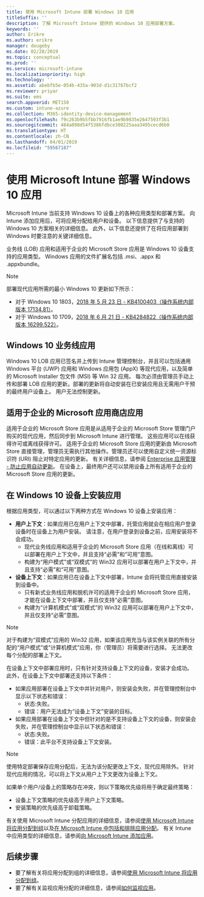 ```yaml
---
title: 使用 Microsoft Intune 部署 Windows 10 应用
titleSuffix: ''
description: 了解 Microsoft Intune 提供的 Windows 10 应用部署方案。
keywords: ''
author: Erikre
ms.author: erikre
manager: dougeby
ms.date: 02/28/2019
ms.topic: conceptual
ms.prod: ''
ms.service: microsoft-intune
ms.localizationpriority: high
ms.technology: ''
ms.assetid: abebfb5e-054b-435a-903d-d1c31767bcf2
ms.reviewer: priyar
ms.suite: ems
search.appverid: MET150
ms.custom: intune-azure
ms.collection: M365-identity-device-management
ms.openlocfilehash: f9c263b9b5fbb7916fb1ae9b9835e2647593f3b1
ms.sourcegitcommit: 484a898d54f5386fdbce300225aaa3495cecd6b0
ms.translationtype: HT
ms.contentlocale: zh-CN
ms.lasthandoff: 04/01/2019
ms.locfileid: "59567187"
---
```

# <a name="windows-10-app-deployment-using-microsoft-intune"></a>使用 Microsoft Intune 部署 Windows 10 应用 

Microsoft Intune 当前支持 Windows 10 设备上的各种应用类型和部署方案。 向 Intune 添加应用后，可将应用分配给用户和设备。 以下信息提供了与支持的 Windows 10 方案相关的详细信息。 此外，以下信息还提供了在将应用部署到 Windows 时要注意的关键详细信息。 

业务线 (LOB) 应用和适用于企业的 Microsoft Store 应用是 Windows 10 设备支持的应用类型。 Windows 应用的文件扩展名包括 .msi、.appx 和 .appxbundle。  

> [!Note]
> 部署现代应用所需的最小 Windows 10 更新如下所示：
> - 对于 Windows 10 1803，[2018 年 5 月 23 日 - KB4100403（操作系统内部版本 17134.81）](https://support.microsoft.com/help/4100403/windows-10-update-kb4100403)。
> - 对于 Windows 10 1709，[2018 年 6 月 21 日 - KB4284822（操作系统内部版本 16299.522）](https://support.microsoft.com/help/4284822)。

## <a name="windows-10-line-of-business-apps"></a>Windows 10 业务线应用

Windows 10 LOB 应用已签名并上传到 Intune 管理控制台，并且可以包括通用 Windows 平台 (UWP) 应用和 Windows 应用包 (AppX) 等现代应用，以及简单的 Microsoft Installer 包文件 (MSI) 等 Win 32 应用。 每次必须由管理员手动上传和部署 LOB 应用的更新。部署的更新将自动安装在已安装应用且无需用户干预的最终用户设备上。 用户无法控制更新。 

## <a name="microsoft-store-for-business-apps"></a>适用于企业的 Microsoft 应用商店应用

适用于企业的 Microsoft Store 应用是从适用于企业的 Microsoft Store 管理门户购买的现代应用，然后同步到 Microsoft Intune 进行管理。 这些应用可以在线获得许可或离线获得许可。 适用于企业的 Microsoft Store 应用的更新由 Microsoft Store 直接管理，管理员无需执行其他操作。管理员还可以使用自定义统一资源标识符 (URI) 阻止对特定应用的更新。 有关详细信息，请参阅 [Enterprise 应用管理 - 防止应用自动更新](https://docs.microsoft.com/windows/client-management/mdm/enterprise-app-management#prevent-app-from-automatic-updates)。 在设备上，最终用户还可以禁用设备上所有适用于企业的 Microsoft Store 应用的更新。 

## <a name="installing-apps-on-windows-10-devices"></a>在 Windows 10 设备上安装应用
根据应用类型，可以通过以下两种方式在 Windows 10 设备上安装应用：

- **用户上下文**：如果应用已在用户上下文中部署，托管应用就会在相应用户登录设备时在设备上为用户安装。 请注意，在用户登录到设备之前，应用安装将不会成功。 
    - 现代业务线应用和适用于企业的 Microsoft Store 应用（在线和离线）可以部署在用户上下文中，并且支持“必需”和“可用”意图。
    - 构建为“用户模式”或“双模式”的 Win32 应用可以部署在用户上下文中，并且支持“必需”和“可用”意图。 
- **设备上下文**：如果应用已在设备上下文中部署，Intune 会将托管应用直接安装到设备中。
    - 只有新式业务线应用和脱机许可的适用于企业的 Microsoft Store 应用，才能在设备上下文中部署，并且仅支持“必需”意图。
    - 构建为“计算机模式”或“双模式”的 Win32 应用可以部署在用户上下文中，并且仅支持“必需”意图。

> [!NOTE]
> 对于构建为“双模式”应用的 Win32 应用，如果该应用充当与该实例关联的所有分配的“用户模式”或“计算机模式”应用，你（管理员）将需要进行选择。 无法更改每个分配的部署上下文。  

在设备上下文中部署应用时，只有针对支持设备上下文的设备，安装才会成功。 此外，在设备上下文中部署还支持以下条件：
- 如果应用部署在设备上下文中并针对用户，则安装会失败，并在管理控制台中显示以下状态和错误：
    - 状态:失败。
    - 错误：用户无法成为“设备上下文”安装的目标。
- 如果应用部署在设备上下文中但针对的是不支持设备上下文的设备，则安装会失败，并在管理控制台中显示以下状态和错误：
    - 状态:失败。
    - 错误：此平台不支持设备上下文安装。 

> [!Note]
> 使用特定部署保存应用分配后，无法为该分配更改上下文，现代应用除外。 针对现代应用的情况，可以将上下文从用户上下文更改为设备上下文。 

如果单个用户/设备上的策略存在冲突，则以下策略优先级将用于确定最终策略：
- 设备上下文策略的优先级高于用户上下文策略。 
- 安装策略的优先级高于卸载策略。

有关使用 Microsoft Intune 分配应用的详细信息，请参阅[使用 Microsoft Intune 将应用分配到组](apps-deploy.md)以及[在 Microsoft Intune 中包括和排除应用分配](apps-inc-exl-assignments.md)。 有关 Intune 中应用类型的详细信息，请参阅[向 Microsoft Intune 添加应用](apps-add.md)。

## <a name="next-steps"></a>后续步骤

- 要了解有关将应用分配到组的详细信息，请参阅[使用 Microsoft Intune 将应用分配到组](apps-deploy.md)。
- 要了解有关监视应用分配的详细信息，请参阅[如何监视应用](apps-monitor.md)。

